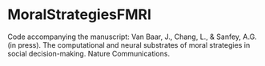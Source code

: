 # MoralStrategiesFMRI
Code accompanying the manuscript: Van Baar, J., Chang, L., &amp; Sanfey, A.G. (in press). The computational and neural substrates of moral strategies in social decision-making. Nature Communications.
